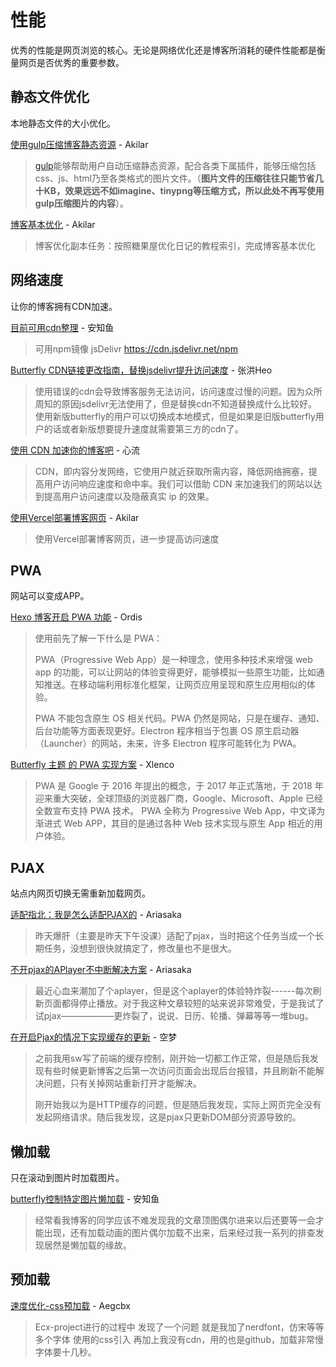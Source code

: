 # 性能

优秀的性能是网页浏览的核心。无论是网络优化还是博客所消耗的硬件性能都是衡量网页是否优秀的重要参数。

## 静态文件优化

本地静态文件的大小优化。

[使用gulp压缩博客静态资源](https://akilar.top/posts/49b73b87/) - Akilar

> [gulp](https://www.gulpjs.com.cn/)能够帮助用户自动压缩静态资源，配合各类下属插件，能够压缩包括css、js、html乃至各类格式的图片文件。（**图片文件的压缩往往只能节省几十KB，效果远远不如imagine、tinypng等压缩方式，所以此处不再写使用gulp压缩图片的内容**）。

[博客基本优化](https://akilar.top/posts/7c16c4bb/) - Akilar

> 博客优化副本任务：按照糖果屋优化日记的教程索引，完成博客基本优化

## 网络速度

让你的博客拥有CDN加速。

[目前可用cdn整理](https://blog.anheyu.com/posts/fe76.html) - 安知鱼

> 可用npm镜像
> jsDelivr
> https://cdn.jsdelivr.net/npm

[Butterfly CDN链接更改指南，替换jsdelivr提升访问速度](https://blog.zhheo.com/p/790087d9.html) - 张洪Heo

> 使用错误的cdn会导致博客服务无法访问，访问速度过慢的问题。因为众所周知的原因jsdelivr无法使用了，但是替换cdn不知道替换成什么比较好。使用新版butterfly的用户可以切换成本地模式，但是如果是旧版butterfly用户的话或者新版想要提升速度就需要第三方的cdn了。

[使用 CDN 加速你的博客吧](https://blog.panghai.top/posts/a154400e/) - 心流

> CDN，即内容分发网络，它使用户就近获取所需内容，降低网络拥塞，提高用户访问响应速度和命中率。我们可以借助 CDN 来加速我们的网站以达到提高用户访问速度以及隐蔽真实 ip 的效果。

[使用Vercel部署博客网页](https://akilar.top/posts/812734f8/) - Akilar

> 使用Vercel部署博客网页，进一步提高访问速度

## PWA

网站可以变成APP。

[Hexo 博客开启 PWA 功能](https://imbhj.com/posts/cecbe2d2/) - Ordis

> 使用前先了解一下什么是 PWA：
>
> PWA（Progressive Web App）是一种理念，使用多种技术来增强 web app 的功能，可以让网站的体验变得更好，能够模拟一些原生功能，比如通知推送。在移动端利用标准化框架，让网页应用呈现和原生应用相似的体验。
>
> PWA 不能包含原生 OS 相关代码。PWA 仍然是网站，只是在缓存、通知、后台功能等方面表现更好。Electron 程序相当于包裹 OS 原生启动器（Launcher）的网站，未来，许多 Electron 程序可能转化为 PWA。

[Butterfly 主题 的 PWA 实现方案](https://blog.xlenco.top/posts/89e6.html) - Xlenco

> PWA 是 Google 于 2016 年提出的概念，于 2017 年正式落地，于 2018 年迎来重大突破，全球顶级的浏览器厂商，Google、Microsoft、Apple 已经全数宣布支持 PWA 技术。
> PWA 全称为 Progressive Web App，中文译为渐进式 Web APP，其目的是通过各种 Web 技术实现与原生 App 相近的用户体验。

## PJAX

站点内网页切换无需重新加载网页。

[适配指北：我是怎么适配PJAX的](https://yisous.xyz/posts/30bce1d1/) - Ariasaka

> 昨天爆肝（主要是昨天下午没课）适配了pjax，当时把这个任务当成一个长期任务，没想到很快就搞定了，修改量也不是很大。

[不开pjax的APlayer不中断解决方案](https://yisous.xyz/posts/614f1131/) - Ariasaka

> 最近心血来潮加了个aplayer，但是这个aplayer的体验特炸裂------每次刷新页面都得停止播放。对于我这种文章较短的站来说非常难受，于是我试了试pjax——————更炸裂了，说说、日历、轮播、弹幕等等一堆bug。

[在开启Pjax的情况下实现缓存的更新](https://kmar.top/posts/40941fca/) - 空梦

> 之前我用sw写了前端的缓存控制，刚开始一切都工作正常，但是随后我发现有些时候更新博客之后第一次访问页面会出现后台报错，并且刷新不能解决问题，只有关掉网站重新打开才能解决。
>
> 刚开始我以为是HTTP缓存的问题，但是随后我发现，实际上网页完全没有发起网络请求。随后我发现，这是pjax只更新DOM部分资源导致的。

## 懒加载

只在滚动到图片时加载图片。

[butterfly控制特定图片懒加载](https://blog.anheyu.com/posts/192f.html) - 安知鱼

> 经常看我博客的同学应该不难发现我的文章顶图偶尔进来以后还要等一会才能出现，还有加载动画的图片偶尔加载不出来，后来经过我一系列的排查发现居然是懒加载的缘故。

## 预加载

[速度优化-css预加载](http://uu.sssu.us/archives/47635/) - Aegcbx

> Ecx-project进行的过程中
> 发现了一个问题
> 就是我加了nerdfont，仿宋等等多个字体
> 使用的css引入
> 再加上我没有cdn，用的也是github，加载非常慢
> 字体要十几秒。
